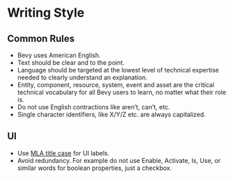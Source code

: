 # Writing Style

## Common Rules

- Bevy uses American English.
- Text should be clear and to the point.
- Language should be targeted at the lowest level of technical expertise needed to clearly understand an explanation.
- Entity, component, resource, system, event and asset are the critical technical vocabulary for all Bevy users to learn, no matter what their role is.
- Do not use English contractions like aren’t, can’t, etc.
- Single character identifiers, like X/Y/Z etc. are always capitalized.

## UI

- Use [MLA title case](https://titlecaseconverter.com/rules/#MLA) for UI labels.
- Avoid redundancy. For example do not use Enable, Activate, Is, Use, or similar words for boolean properties, just a checkbox.
